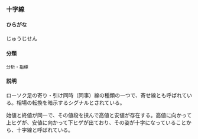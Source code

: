 <div style="display:none;">

## [あ行](securities-terms?id=あ行)
## [か行](securities-terms?id=か行)
## [さ行](securities-terms?id=さ行)

</div>

### 十字線

#### ひらがな

じゅうじせん

#### 分類

`分析・指標`

#### 説明

ローソク足の寄り・引け同時（同事）線の種類の一つで、寄せ線とも呼ばれている。相場の転換を暗示するシグナルとされている。
 
始値と終値が同一で、その値段を挟んで高値と安値が存在する。高値に向かって上ヒゲが、安値に向かって下ヒゲが出ており、その姿が十字になっていることから、十字線と呼ばれている。

<div style="display:none;">

## [た行](securities-terms?id=た行)
## [な行](securities-terms?id=な行)
## [は行](securities-terms?id=は行)
## [ま行](securities-terms?id=ま行)
## [や行](securities-terms?id=や行)
## [ら行](securities-terms?id=ら行)
## [わ行](securities-terms?id=わ行)
## [英数字・記号](securities-terms?id=英数字・記号)

</div>

